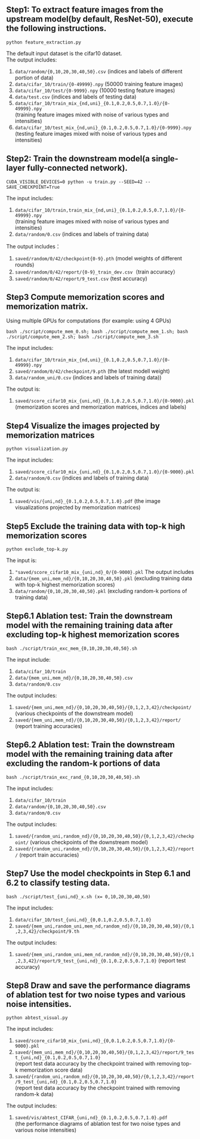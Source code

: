 ## Step1: To extract feature images from the upstream model(by default, ResNet-50), execute the following instructions.
```shell
python feature_extraction.py
```
The default input dataset is the cifar10 dataset.</br>
The output includes:
1. `data/random/{0,10,20,30,40,50}.csv` (indices and labels of different portion of data)
2. `data/cifar_10/train/{0-49999}.npy` (50000 training feature images)
3. `data/cifar_10/test/{0-9999}.npy` (10000 testing feature images)
4. `data/test.csv` (indices and labels of testing data)
5. `data/cifar_10/train_mix_{nd,uni}_{0.1,0.2,0.5,0.7,1.0}/{0-49999}.npy`</br>
   (training feature images mixed with noise of various types and intensities)
6. `data/cifar_10/test_mix_{nd,uni}_{0.1,0.2,0.5,0.7,1.0}/{0-9999}.npy` </br>
   (testing feature images mixed with noise of various types and intensities)

## Step2: Train the downstream model(a single-layer fully-connected network).
```shell
CUDA_VISIBLE_DEVICES=0 python -u train.py --SEED=42 --SAVE_CHECKPOINT=True
```
The input includes:
1. `data/cifar_10/train,train_mix_{nd,uni}_{0.1,0.2,0.5,0.7,1.0}/{0-49999}.npy`</br>
(training feature images mixed with noise of various types and intensities)
2. `data/random/0.csv` (indices and labels of training data) </br>

The output includes：
1. `saved/random/0/42/checkpoint{0-9}.pth` (model weights of different rounds)
2. `saved/random/0/42/report/{0-9}_train_dev.csv`（train accuracy）
3. `saved/random/0/42/report/9_test.csv` (test accuracy)

## Step3 Compute memorization scores and memorization matrix.
Using multiple GPUs for computations (for example: using 4 GPUs)
```shell
bash ./script/compute_mem_0.sh; bash ./script/compute_mem_1.sh; bash ./script/compute_mem_2.sh; bash ./script/compute_mem_3.sh
```
The input includes:
1. `data/cifar_10/train_mix_{nd,uni}_{0.1,0.2,0.5,0.7,1.0}/{0-49999}.npy`
2. `saved/random/0/42/checkpoint/9.pth` (the latest modell weight)
3. `data/random_uni/0.csv` (indices and labels of training data))</br>

The output is:
1. `saved/score_cifar10_mix_{uni,nd}_{0.1,0.2,0.5,0.7,1.0}/{0-9000}.pkl` (memorization scores and memorization matrices, indices and labels)

## Step4 Visualize the images projected by memorization matrices
```shell
python visualization.py
```
The input includes:
1. `saved/score_cifar10_mix_{uni,nd}_{0.1,0.2,0.5,0.7,1.0}/{0-9000}.pkl`
2. `data/random/0.csv` (indices and labels of training data) </br>

The output is:
1. `saved/vis/{uni,nd}_{0.1,0.2,0.5,0.7,1.0}.pdf` (the image visualizations projected by memorization matrices)

## Step5 Exclude the training data with top-k high memorization scores
```shell
python exclude_top-k.py
```
The input is:
1. `"saved/score_cifar10_mix_{uni,nd}_0/{0-9000}.pkl`
The output includes
1. `data/{mem_uni,mem_nd}/{0,10,20,30,40,50}.pkl` (excluding training data with top-k highest memorization scores)
2. `data/random/{0,10,20,30,40,50}.pkl` (excluding random-k portions of training data)

## Step6.1 Ablation test: Train the downstream model with the remaining training data after excluding top-k highest memorization scores
```shell
bash ./script/train_exc_mem_{0,10,20,30,40,50}.sh
```
The input include:
1. `data/cifar_10/train`
2. `data/{mem_uni,mem_nd}/{0,10,20,30,40,50}.csv`
3. `data/random/0.csv` </br>

The output includes:
1. `saved/{mem_uni,mem_nd}/{0,10,20,30,40,50}/{0,1,2,3,42}/checkpoint/`  (various checkpoints of the downstream model)
2. `saved/{mem_uni,mem_nd}/{0,10,20,30,40,50}/{0,1,2,3,42}/report/`  (report training accuracies)

## Step6.2 Ablation test: Train the downstream model with the remaining training data after excluding the random-k portions of data
```shell
bash ./script/train_exc_rand_{0,10,20,30,40,50}.sh
```
The input includes:
1. `data/cifar_10/train`
2. `data/random/{0,10,20,30,40,50}.csv`
3. `data/random/0.csv` </br>

The output includes:
1. `saved/{random_uni,random_nd}/{0,10,20,30,40,50}/{0,1,2,3,42}/checkpoint/`  (various checkpoints of the downstream model)
2. `saved/{random_uni,random_nd}/{0,10,20,30,40,50}/{0,1,2,3,42}/report/`  (report train accuracies)

## Step7 Use the model checkpoints in Step 6.1 and 6.2 to classify testing data.
```shell
bash ./script/test_{uni,nd}_x.sh (x= 0,10,20,30,40,50)
```
The input includes:
1. `data/cifar_10/test_{uni,nd}_{0,0.1,0.2,0.5,0.7,1.0}`
2. `saved/{mem_uni,random_uni,mem_nd,random_nd}/{0,10,20,30,40,50}/{0,1,2,3,42}/checkpoint/9.th` </br>

The output includes:
1. `saved/{mem_uni,random_uni,mem_nd,random_nd}/{0,10,20,30,40,50}/{0,1,2,3,42}/report/9_test_{uni,nd}_{0.1,0.2,0.5,0.7,1.0}`  (report test accuracy)

## Step8 Draw and save the performance diagrams of ablation test for two noise types and various noise intensities.
```shell
python abtest_visual.py
```
The input includes:
1. `saved/score_cifar10_mix_{uni,nd}_{0,0.1,0.2,0.5,0.7,1.0}/{0-9000}.pkl`
2. `saved/{mem_uni,mem_nd}/{0,10,20,30,40,50}/{0,1,2,3,42}/report/9_test_{uni,nd}_{0.1,0.2,0.5,0.7,1.0}`</br>
   (report test data accuracy by the checkpoint trained with removing top-k memorization score data)
4. `saved/{random_uni,random_nd}/{0,10,20,30,40,50}/{0,1,2,3,42}/report/9_test_{uni,nd}_{0.1,0.2,0.5,0.7,1.0}` </br>
   (report test data accuracy by the checkpoint trained with removing random-k data)

The output includes:
1. `saved/vis/abtest_CIFAR_{uni,nd}_{0.1,0.2,0.5,0.7,1.0}.pdf`</br>
(the performance diagrams of ablation test for two noise types and various noise intensities)
